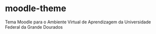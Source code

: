 moodle-theme
============

Tema Moodle para o Ambiente Virtual de Aprendizagem da Universidade Federal da Grande Dourados

